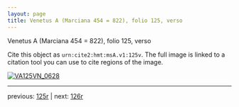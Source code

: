 ```yaml
---
layout: page
title: Venetus A (Marciana 454 = 822), folio 125, verso
---
```


Venetus A (Marciana 454 = 822), folio 125, verso

Cite this object as `urn:cite2:hmt:msA.v1:125v`.  The full image is linked to a citation tool you can use to cite regions of the image.

[![VA125VN_0628](http://www.homermultitext.org/iipsrv?IIIF=/project/homer/pyramidal/deepzoom/hmt/vaimg/2017a/VA125VN_0628.tif/full/800,/0/default.jpg)](http://www.homermultitext.org/ict2/?urn=urn:cite2:hmt:vaimg.2017a:VA125VN_0628) 

---

previous:  [125r](../125r/) | next: [126r](../126r/)